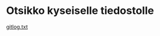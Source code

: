 # Otsikko kyseiselle tiedostolle

[gitlog.txt](https://github.com/silmish/ot-harjoitustyo/blob/master/laskarit/viikko1/gitlog.txt)
